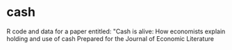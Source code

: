 # cash
R code and data for a paper entitled: "Cash is alive: How economists explain holding and use of cash
Prepared for the Journal of Economic Literature
